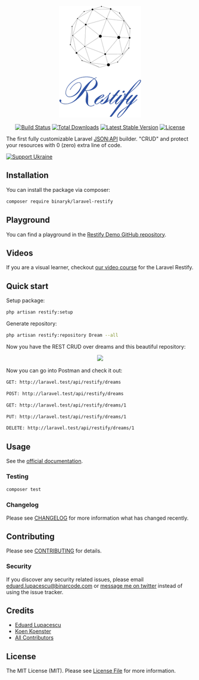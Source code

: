 <p align="center"><img src="/docs-v2/static/logo.png"></p>

<p align="center">
    <a href="https://github.com/BinarCode/laravel-restify/actions"><img src="https://github.com/BinarCode/laravel-restify/actions/workflows/tests.yml/badge.svg" alt="Build Status"></a>
    <a href="https://packagist.org/packages/binaryk/laravel-restify"><img src="https://poser.pugx.org/binaryk/laravel-restify/d/total.svg" alt="Total Downloads"></a>
    <a href="https://packagist.org/packages/binaryk/laravel-restify"><img src="https://poser.pugx.org/binaryk/laravel-restify/v/stable.svg" alt="Latest Stable Version"></a>
    <a href="https://packagist.org/packages/binaryk/laravel-restify"><img src="https://poser.pugx.org/binaryk/laravel-restify/license.svg" alt="License"></a>
</p>

The first fully customizable Laravel [JSON:API](https://jsonapi.org) builder. "CRUD" and protect your resources with 0 (zero) extra line of code.

<div>
<a href="https://supportukrainenow.org">
<img alt="Support Ukraine" src="https://github-ads.s3-eu-central-1.amazonaws.com/support-ukraine-spatie-be.svg">
</a>
</div>

## Installation

You can install the package via composer:

```bash
composer require binaryk/laravel-restify
```

## Playground

You can find a playground in the [Restify Demo GitHub repository](https://github.com/BinarCode/restify-demo).

## Videos

If you are a visual learner, checkout [our video course](https://www.binarcode.com/learn/restify) for the Laravel Restify.

## Quick start

Setup package:

```bash
php artisan restify:setup
```

Generate repository:

```bash
php artisan restify:repository Dream --all
```

Now you have the REST CRUD over dreams and this beautiful repository:

<p align="center"><img src="/docs-v2/static/tile.png"></p>

Now you can go into Postman and check it out: 

```bash
GET: http://laravel.test/api/restify/dreams
```

```bash
POST: http://laravel.test/api/restify/dreams
```

```bash
GET: http://laravel.test/api/restify/dreams/1
```

```bash
PUT: http://laravel.test/api/restify/dreams/1
```

```bash
DELETE: http://laravel.test/api/restify/dreams/1
```

## Usage

See the [official documentation](https://restify.binarcode.com).

### Testing

``` bash
composer test
```

### Changelog

Please see [CHANGELOG](CHANGELOG.md) for more information what has changed recently.

## Contributing

Please see [CONTRIBUTING](CONTRIBUTING.md) for details.

### Security

If you discover any security related issues, please email eduard.lupacescu@binarcode.com or [message me on twitter](https://twitter.com/LupacescuEuard) instead of using the issue tracker.

## Credits

- [Eduard Lupacescu](https://twitter.com/LupacescuEuard)
- [Koen Koenster](https://github.com/Koenster)
- [All Contributors](../../contributors)

## License

The MIT License (MIT). Please see [License File](LICENSE.md) for more information.

